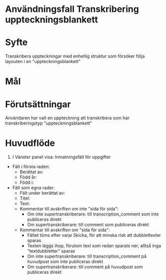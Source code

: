 # Användningsfall Transkribering uppteckningsblankett
# Syfte
Transkribera uppteckningar med enhetlig struktur som försöker följa layouten i en "uppteckningsblankett"

# Mål

# Förutsättningar
Användaren har valt en uppteckning att transkribera som har transkriberingstyp "uppteckningsblankett"

# Huvudflöde
1. I Vänster panel visa: Inmatningsfält för uppgifter
- Fält i första raden:
  - Berättat av:
  - Född år:
  - Född i:
- Fält som egna rader:
  - Fält under berättat av:
  - Titel:
  - Text:
  - Kommentar till avskriften om inte "sida för sida":
    - Om inte supertranskriberare: till transcription_comment som inte publiceras direkt
    - Om supertranskriberare: till comment som publiceras direkt
  - Kommentar till avskriften om "sida för sida":
    - Fältet töms efter varje Skicka, för att minska risk att dubblettexter sparas
	- Texten läggs ihop, förutom text som redan sparats ner, alltså inga "textdubbletter" sparas
    - Om inte supertranskriberare: till transcription_comment på huvudpost som inte publiceras direkt
    - Om supertranskriberare: till comment på huvudpost som publiceras direkt
